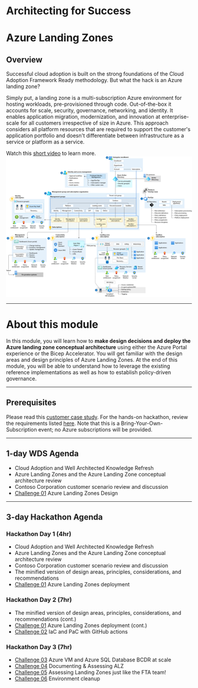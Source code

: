 # Architecting for Success

# Azure Landing Zones

## Overview

Successful cloud adoption is built on the strong foundations of the Cloud Adoption Framework Ready methodology. But what the hack is an Azure landing zone?

Simply put, a landing zone is a multi-subscription Azure environment for hosting workloads, pre-provisioned through code. Out-of-the-box it accounts for scale, security, governance, networking, and identity. It  enables application migration, modernization, and innovation at enterprise-scale for all customers irrespective of size in Azure. This approach considers all platform resources that are required to support the customer's application portfolio and doesn't differentiate between infrastructure as a service or platform as a service.

Watch this [short video](https://www.youtube.com/watch?v=VTnqUDMchXA) to learn more.
![Azure Landing Zone Conceptual Architecture](/102-Azure-Landing-Zones/images/alz_accelerator.png)

---

# About this module

In this module, you will learn how to **make design decisions and deploy the Azure landing zone conceptual architecture** using either the Azure Portal experience or the Bicep Accelerator. You will get familiar with the design areas and design principles of Azure Landing Zones. At the end of this module, you will be able to understand how to leverage the existing reference implementations as well as how to establish policy-driven governance.

---

## Prerequisites

Please read this [customer case study](/102-azure-landing-zones/challenges/readme.md). For the hands-on hackathon, review the requirements listed [here](./requirements.md). Note that this is a Bring-Your-Own-Subscription event; no Azure subscriptions will be provided.

---

## 1-day WDS Agenda

- Cloud Adoption and Well Architected Knowledge Refresh
- Azure Landing Zones and the Azure Landing Zone conceptual architecture review
- Contoso Corporation customer scenario review and discussion
- [Challenge 01](./wds/student%20guide/wds%20student%20guide%20-%20azure%20landing%20zones.md) Azure Landing Zones Design

---

## 3-day Hackathon Agenda

### Hackathon Day 1 (4hr)

- Cloud Adoption and Well Architected Knowledge Refresh
- Azure Landing Zones and the Azure Landing Zone conceptual architecture review
- Contoso Corporation customer scenario review and discussion
- The minified version of design areas, principles, considerations, and recommendations
- [Challenge 01](./challenges/challenge1.md) Azure Landing Zones deployment

### Hackathon Day 2 (7hr)

- The minified version of design areas, principles, considerations, and recommendations (cont.)
- [Challenge 01](./challenges/challenge1.md) Azure Landing Zones deployment (cont.)
- [Challenge 02](./challenges/challenge2.md) IaC and PaC with GitHub actions

### Hackathon Day 3 (7hr)

- [Challenge 03](./challenges/challenge3.md) Azure VM and Azure SQL Database BCDR at scale
- [Challenge 04](./challenges/challenge4.md) Documenting & Assessing ALZ
- [Challenge 05](./challenges/challenge5.md) Assessing Landing Zones just like the FTA team!
- [Challenge 06](./challenges/challenge6.md) Environment cleanup
